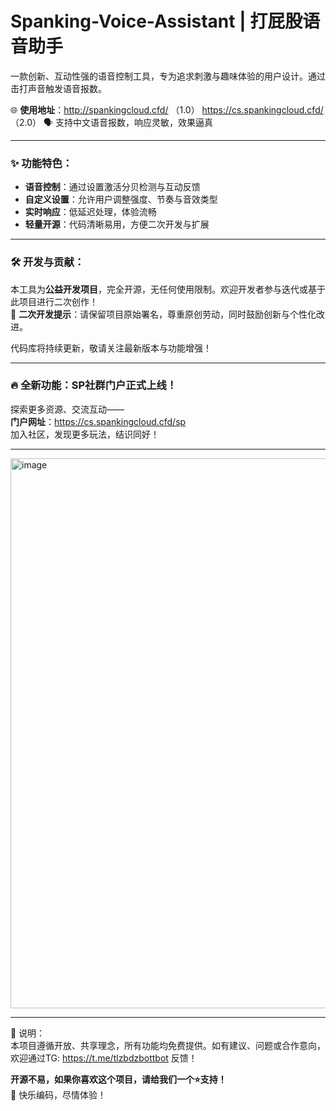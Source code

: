 # Spanking-Voice-Assistant | 打屁股语音助手

一款创新、互动性强的语音控制工具，专为追求刺激与趣味体验的用户设计。通过击打声音触发语音报数。

🌐 **使用地址**：http://spankingcloud.cfd/  （1.0） https://cs.spankingcloud.cfd/    （2.0）
🗣️ 支持中文语音报数，响应灵敏，效果逼真  

---

### ✨ 功能特色：
- **语音控制**：通过设置激活分贝检测与互动反馈  
- **自定义设置**：允许用户调整强度、节奏与音效类型  
- **实时响应**：低延迟处理，体验流畅  
- **轻量开源**：代码清晰易用，方便二次开发与扩展  

---

### 🛠️ 开发与贡献：
本工具为**公益开发项目**，完全开源，无任何使用限制。欢迎开发者参与迭代或基于此项目进行二次创作！  
🚀 **二次开发提示**：请保留项目原始署名，尊重原创劳动，同时鼓励创新与个性化改进。

代码库将持续更新，敬请关注最新版本与功能增强！

---

### 🔥 全新功能：SP社群门户正式上线！  
探索更多资源、交流互动——  
**门户网址**：https://cs.spankingcloud.cfd/sp  
加入社区，发现更多玩法，结识同好！

---

<img width="1235" height="880" alt="image" src="https://github.com/user-attachments/assets/7a45cb36-bc56-42be-b34a-02e85531dc1a" />


---

📌 说明：  
本项目遵循开放、共享理念，所有功能均免费提供。如有建议、问题或合作意向，欢迎通过TG: https://t.me/tlzbdzbottbot 反馈！

**开源不易，如果你喜欢这个项目，请给我们一个⭐️支持！**  
🚀 快乐编码，尽情体验！
